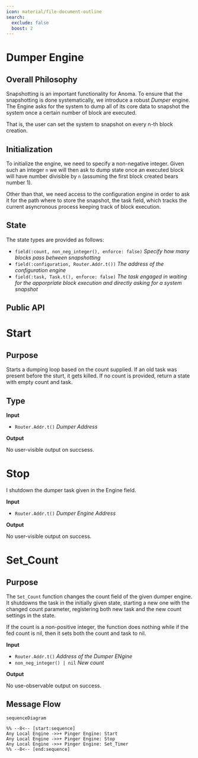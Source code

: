 ```yaml
---
icon: material/file-document-outline
search:
  exclude: false
  boost: 2
---
```


# Dumper Engine

## Overall Philosophy

Snapshotting is an important functionality for Anoma. To ensure that the snapshotting is done systematically, we introduce a robust _Dumper_ engine. The Engine asks for the system to dump all of its core data to snapshot the system once a certain number of block are executed.

That is, the user can set the system to snapshot on every n-th block creation.

## Initialization

To initialize the engine, we need to specify a non-negative integer. Given such an integer `n` we will then ask to dump state once an executed block will have number divisible by `n` (assuming the first block created bears number 1).

Other than that, we need access to the configuration engine in order to ask it for the path where to store the snapshot, the task field, which tracks the current asyncronous process keeping track of block execution.

## State

The state types are provided as follows:

- `field(:count, non_neg_integer(), enforce: false)`
  *Specify how many blocks pass between snapshotting*
- `field(:configuration, Router.Addr.t())`
  *The address of the configuration engine*
- `field(:task, Task.t(), enforce: false)`
  *The task engaged in waiting for the apporpriate block execution and directly asking for a system snapshot*

## Public API


# Start

## Purpose

Starts a dumping loop based on the count supplied. If an old task was present before the sturt, it gets killed. If no count is provided, return a state with empty count and task.

## Type

**Input**

 - `Router.Addr.t()`
   *Dumper Address*


**Output**

 No user-visible output on succsess.

# Stop

I shutdown the dumper task given in the Engine field.

**Input**

- `Router.Addr.t()`
  *Dumper Engine Address*

**Output**

No user-visible output on success.

# Set_Count

## Purpose

The `Set_Count` function changes the count field of the given dumper engine. It shutdowns the task in the initially given state, starting a new one with the changed count parameter, registering both new task and the new count settings in the state.

If the count is a non-positive integer, the function does nothing while if the fed count is nil, then it sets both the count and task to nil.

**Input**

- `Router.Addr.t()`
  *Address of the Dumper ENgine*
- `non_neg_integer() | nil`
  *New count*

**Output**

No use-observable output on success.

## Message Flow

 <!-- --8<-- [start:messages] -->
```mermaid
sequenceDiagram

%% --8<-- [start:sequence]
Any Local Engine ->>+ Pinger Engine: Start
Any Local Engine ->>+ Pinger Engine: Stop
Any Local Engine ->>+ Pinger Engine: Set_Timer
%% --8<-- [end:sequence]
```
 <!-- --8<-- [end:messages] -->
